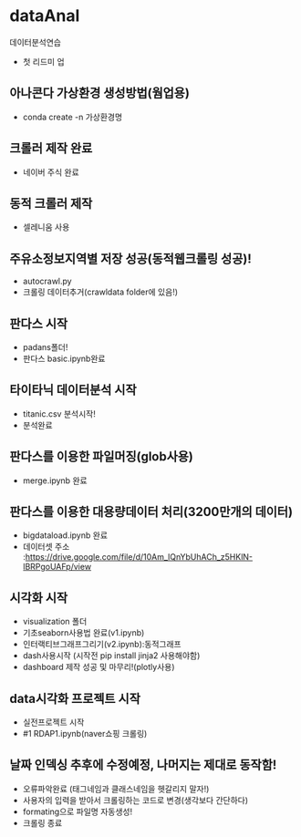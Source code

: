 # dataAnal

데이터분석연습

- 첫 리드미 업

## 아나콘다 가상환경 생성방법(웜업용)

- conda create -n 가상환경명

## 크롤러 제작 완료

- 네이버 주식 완료

## 동적 크롤러 제작

- 셀레니움 사용

## 주유소정보지역별 저장 성공(동적웹크롤링 성공)!
- autocrawl.py
- 크롤링 데이터추거(crawldata folder에 있음!)

## 판다스 시작
 - padans폴더!
 - 판다스 basic.ipynb완료

## 타이타닉 데이터분석 시작
 - titanic.csv 분석시작!
 - 분석완료

## 판다스를 이용한 파일머징(glob사용)
- merge.ipynb 완료
  
##  판다스를 이용한 대용량데이터 처리(3200만개의 데이터)
- bigdataload.ipynb 완료
- 데이터셋 주소 :https://drive.google.com/file/d/10Am_lQnYbUhACh_z5HKlN-lBRPgoUAFp/view

## 시각화 시작
- visualization 폴더
- 기초seaborn사용법 완료(v1.ipynb)
- 인터랙티브그래프그리기(v2.ipynb):동적그래프
- dash사용시작 (시작전 pip install jinja2 사용해야함)
- dashboard 제작 성공 및 마무리!(plotly사용)


## data시각화 프로젝트 시작
- 실전프로젝트 시작
- #1 RDAP1.ipynb(naver쇼핑 크롤링)

## 날짜 인덱싱 추후에 수정예정, 나머지는 제대로 동작함!
- 오류파악완료 (태그네임과 클래스네임을 헷갈리지 말자!)
- 사용자의 입력을 받아서 크롤링하는 코드로 변경(생각보다 간단하다)
- formating으로 파일명 자동생성!
- 크롤링 종료

